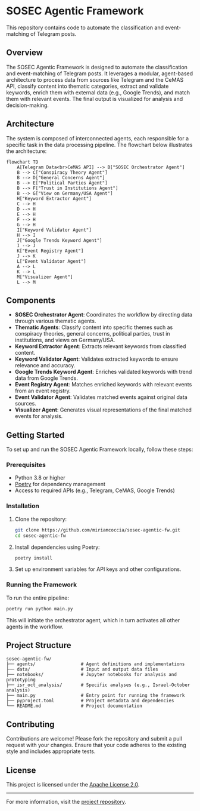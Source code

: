# SOSEC Agentic Framework

This repository contains code to automate the classification and event-matching of Telegram posts.

## Overview

The SOSEC Agentic Framework is designed to automate the classification and event-matching of Telegram posts. It leverages a modular, agent-based architecture to process data from sources like Telegram and the CeMAS API, classify content into thematic categories, extract and validate keywords, enrich them with external data (e.g., Google Trends), and match them with relevant events. The final output is visualized for analysis and decision-making.

## Architecture

The system is composed of interconnected agents, each responsible for a specific task in the data processing pipeline. The flowchart below illustrates the architecture:

```mermaid
flowchart TD
    A[Telegram Data<br>CeMAS API] --> B["SOSEC Orchestrator Agent"]
    B --> C["Conspiracy Theory Agent"]
    B --> D["General Concerns Agent"]
    B --> E["Political Parties Agent"]
    B --> F["Trust in Institutions Agent"]
    B --> G["View on Germany/USA Agent"]
    H["Keyword Extractor Agent"]
    C --> H
    D --> H
    E --> H
    F --> H
    G --> H
    I["Keyword Validator Agent"]
    H --> I
    J["Google Trends Keyword Agent"]
    I --> J
    K["Event Registry Agent"]
    J --> K 
    L["Event Validator Agent"]
    A --> L
    K --> L
    M["Visualizer Agent"]
    L --> M
```

## Components

- **SOSEC Orchestrator Agent**: Coordinates the workflow by directing data through various thematic agents.
- **Thematic Agents**: Classify content into specific themes such as conspiracy theories, general concerns, political parties, trust in institutions, and views on Germany/USA.
- **Keyword Extractor Agent**: Extracts relevant keywords from classified content.
- **Keyword Validator Agent**: Validates extracted keywords to ensure relevance and accuracy.
- **Google Trends Keyword Agent**: Enriches validated keywords with trend data from Google Trends.
- **Event Registry Agent**: Matches enriched keywords with relevant events from an event registry.
- **Event Validator Agent**: Validates matched events against original data sources.
- **Visualizer Agent**: Generates visual representations of the final matched events for analysis.

## Getting Started

To set up and run the SOSEC Agentic Framework locally, follow these steps:

### Prerequisites

- Python 3.8 or higher
- [Poetry](https://python-poetry.org/docs/) for dependency management
- Access to required APIs (e.g., Telegram, CeMAS, Google Trends)

### Installation

1. Clone the repository:

   ```bash
   git clone https://github.com/miriamcoccia/sosec-agentic-fw.git
   cd sosec-agentic-fw
   ```


2. Install dependencies using Poetry:

   ```bash
   poetry install
   ```


3. Set up environment variables for API keys and other configurations.

### Running the Framework

To run the entire pipeline:


```bash
poetry run python main.py
```


This will initiate the orchestrator agent, which in turn activates all other agents in the workflow.

## Project Structure


```plaintext
sosec-agentic-fw/
├── agents/                 # Agent definitions and implementations
├── data/                   # Input and output data files
├── notebooks/              # Jupyter notebooks for analysis and prototyping
├── isr_oct_analysis/       # Specific analyses (e.g., Israel-October analysis)
├── main.py                 # Entry point for running the framework
├── pyproject.toml          # Project metadata and dependencies
└── README.md               # Project documentation
```


## Contributing

Contributions are welcome! Please fork the repository and submit a pull request with your changes. Ensure that your code adheres to the existing style and includes appropriate tests.

## License

This project is licensed under the [Apache License 2.0](LICENSE).

---

For more information, visit the [project repository](https://github.com/miriamcoccia/sosec-agentic-fw).
